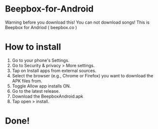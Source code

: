 # Beepbox-for-Android
Warning before you download this! You can not download songs!
This is Beepbox for Andriod ( beepbox.co ) 
# How to install
1. Go to your phone's Settings.
2. Go to Security & privacy > More settings.
3. Tap on Install apps from external sources.
4. Select the browser (e.g., Chrome or Firefox) you want to download the APK files from.
5. Toggle Allow app installs ON.
6. Go to the latest release.
7. Download the BeepboxAndroid.apk
8. Tap open > install.
# Done!
